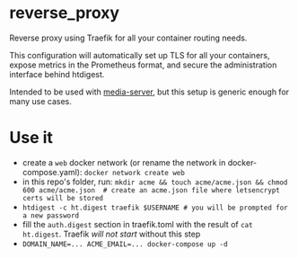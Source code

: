 # reverse_proxy


Reverse proxy using Traefik for all your container routing needs.

This configuration will automatically set up TLS for all your containers, expose metrics in the Prometheus format, and secure the administration interface behind htdigest.

Intended to be used with [media-server](https://github.com/hkaj/media-server/), but this setup is generic enough for many use cases.

# Use it

- create a `web` docker network (or rename the network in docker-compose.yaml): `docker network create web`
- in this repo's folder, run: `mkdir acme && touch acme/acme.json && chmod 600 acme/acme.json  # create an acme.json file where letsencrypt certs will be stored`
- `htdigest -c ht.digest traefik $USERNAME # you will be prompted for a new password`
- fill the `auth.digest` section in traefik.toml with the result of `cat ht.digest`. Traefik *will not start* without this step
- `DOMAIN_NAME=... ACME_EMAIL=... docker-compose up -d`
